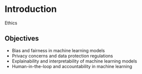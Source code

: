 
# Introduction

Ethics

## Objectives
- Bias and fairness in machine learning models
- Privacy concerns and data protection regulations
- Explainability and interpretability of machine learning models
- Human-in-the-loop and accountability in machine learning